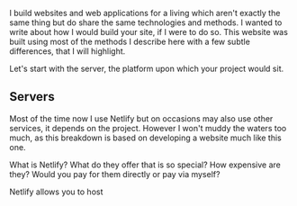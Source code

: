I build websites and web applications for a living which aren't exactly the same thing but do share the same technologies and methods. I wanted to write about how I would build your site, if I were to do so. This website was built using most of the methods I describe here with a few subtle differences, that I will highlight.

Let's start with the server, the platform upon which your project would sit. 

## Servers
Most of the time now I use Netlify but on occasions may also use other services, it depends on the project. However I won't muddy the waters too much, as this breakdown is based on developing a website much like this one.

What is Netlify? What do they offer that is so special? How expensive are they? Would you pay for them directly or pay via myself?

Netlify allows you to host 

